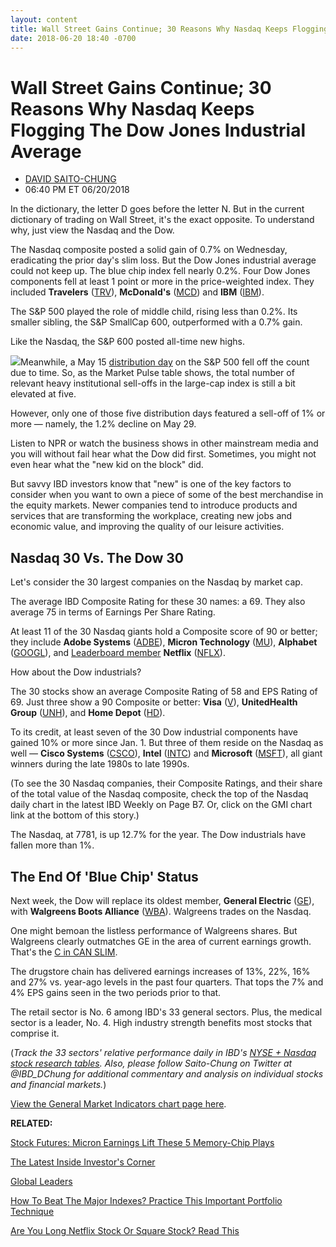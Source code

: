 ```yaml
---
layout: content
title: Wall Street Gains Continue; 30 Reasons Why Nasdaq Keeps Flogging The Dow Jones Industrial Average
date: 2018-06-20 18:40 -0700
---
```



Wall Street Gains Continue; 30 Reasons Why Nasdaq Keeps Flogging The Dow Jones Industrial Average
==================================================================================================




* [DAVID SAITO-CHUNG](https://www.investors.com/author/chungd/ "Posts by DAVID SAITO-CHUNG")
* 06:40 PM ET 06/20/2018




In the dictionary, the letter D goes before the letter N. But in the current dictionary of trading on Wall Street, it's the exact opposite. To understand why, just view the Nasdaq and the Dow.




The Nasdaq composite posted a solid gain of 0.7% on Wednesday, eradicating the prior day's slim loss. But the Dow Jones industrial average could not keep up. The blue chip index fell nearly 0.2%. Four Dow Jones components fell at least 1 point or more in the price-weighted index. They included **Travelers** ([TRV](https://research.investors.com/quote.aspx?symbol=TRV)), **McDonald's** ([MCD](https://research.investors.com/quote.aspx?symbol=MCD)) and **IBM** ([IBM](https://research.investors.com/quote.aspx?symbol=IBM)).


The S&P 500 played the role of middle child, rising less than 0.2%. Its smaller sibling, the S&P SmallCap 600, outperformed with a 0.7% gain.


Like the Nasdaq, the S&P 600 posted all-time new highs.


![](https://www.investors.com/wp-content/uploads/2018/06/MP062018-218x300.jpg)Meanwhile, a May 15 [distribution day](http://www.investors.com/ibd-university/market-timing/market-tops/) on the S&P 500 fell off the count due to time. So, as the Market Pulse table shows, the total number of relevant heavy institutional sell-offs in the large-cap index is still a bit elevated at five.


However, only one of those five distribution days featured a sell-off of 1% or more — namely, the 1.2% decline on May 29.


Listen to NPR or watch the business shows in other mainstream media and you will without fail hear what the Dow did first. Sometimes, you might not even hear what the "new kid on the block" did.


But savvy IBD investors know that "new" is one of the key factors to consider when you want to own a piece of some of the best merchandise in the equity markets. Newer companies tend to introduce products and services that are transforming the workplace, creating new jobs and economic value, and improving the quality of our leisure activities.


Nasdaq 30 Vs. The Dow 30
------------------------


Let's consider the 30 largest companies on the Nasdaq by market cap.


The average IBD Composite Rating for these 30 names: a 69. They also average 75 in terms of Earnings Per Share Rating.


At least 11 of the 30 Nasdaq giants hold a Composite score of 90 or better; they include **Adobe Systems** ([ADBE](https://research.investors.com/quote.aspx?symbol=ADBE)), **Micron Technology** ([MU](https://research.investors.com/quote.aspx?symbol=MU)), **Alphabet** ([GOOGL](https://research.investors.com/quote.aspx?symbol=GOOGL)), and [Leaderboard member](https://leaderboard.investors.com/#/leaders/leadersnearabuypoint) **Netflix** ([NFLX](https://research.investors.com/quote.aspx?symbol=NFLX)).


How about the Dow industrials?


The 30 stocks show an average Composite Rating of 58 and EPS Rating of 69. Just three show a 90 Composite or better: **Visa** ([V](https://research.investors.com/quote.aspx?symbol=V)), **UnitedHealth Group** ([UNH](https://research.investors.com/quote.aspx?symbol=UNH)), and **Home Depot** ([HD](https://research.investors.com/quote.aspx?symbol=HD)).


To its credit, at least seven of the 30 Dow industrial components have gained 10% or more since Jan. 1. But three of them reside on the Nasdaq as well — **Cisco Systems** ([CSCO](https://research.investors.com/quote.aspx?symbol=CSCO)), **Intel** ([INTC](https://research.investors.com/quote.aspx?symbol=INTC)) and **Microsoft** ([MSFT](https://research.investors.com/quote.aspx?symbol=MSFT)), all giant winners during the late 1980s to late 1990s.


(To see the 30 Nasdaq companies, their Composite Ratings, and their share of the total value of the Nasdaq composite, check the top of the Nasdaq daily chart in the latest IBD Weekly on Page B7. Or, click on the GMI chart link at the bottom of this story.)


The Nasdaq, at 7781, is up 12.7% for the year. The Dow industrials have fallen more than 1%.


The End Of 'Blue Chip' Status
-----------------------------


Next week, the Dow will replace its oldest member, **General Electric** ([GE](https://research.investors.com/quote.aspx?symbol=GE)), with **Walgreens Boots Alliance** ([WBA](https://research.investors.com/quote.aspx?symbol=WBA)). Walgreens trades on the Nasdaq.


One might bemoan the listless performance of Walgreens shares. But Walgreens clearly outmatches GE in the area of current earnings growth. That's the [C in CAN SLIM](https://www.investors.com/ibd-university/can-slim/).


The drugstore chain has delivered earnings increases of 13%, 22%, 16% and 27% vs. year-ago levels in the past four quarters. That tops the 7% and 4% EPS gains seen in the two periods prior to that.


The retail sector is No. 6 among IBD's 33 general sectors. Plus, the medical sector is a leader, No. 4. High industry strength benefits most stocks that comprise it.


(*Track the 33 sectors' relative performance daily in IBD's [NYSE + Nasdaq stock research tables](https://www.investors.com/ibd-data-tables/). Also, please follow Saito-Chung on Twitter at @IBD\_DChung for additional commentary and analysis on individual stocks and financial markets.*)


[View the General Market Indicators chart page here](https://www.investors.com/wp-content/uploads/2018/06/IBD2006152657GMI.pdf).


**RELATED:**


[Stock Futures: Micron Earnings Lift These 5 Memory-Chip Plays](https://www.investors.com/market-trend/stock-market-today/dow-jones-futures-micron-earnings-lift-memory-chip-stock/)


[The Latest Inside Investor's Corner](https://www.investors.com/category/how-to-invest/investors-corner/)


[Global Leaders](https://research.investors.com/stock-lists/global-leaders/)


[How To Beat The Major Indexes? Practice This Important Portfolio Technique](https://www.investors.com/stock-lists/ibd-50/how-to-trade-selecting-growth-stocks-portfolio-technique/)


[Are You Long Netflix Stock Or Square Stock? Read This](https://www.investors.com/research/netflix-stock-square-stock-top-stocks-profit-taking-zone/)




